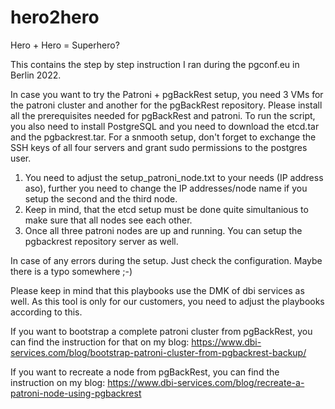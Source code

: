 # hero2hero

Hero + Hero = Superhero?

This contains the step by step instruction I ran during the pgconf.eu in Berlin 2022.

In case you want to try the Patroni + pgBackRest setup, you need 3 VMs for the patroni cluster and another for the pgBackRest repository. Please install all the prerequisites needed for pgBackRest and patroni. To run the script, you also need to install PostgreSQL and you need to download the etcd.tar and the pgbackrest.tar. For a snmooth setup, don't forget to exchange the SSH keys of all four servers and grant sudo permissions to the postgres user.

1. You need to adjust the setup_patroni_node.txt to your needs (IP address aso), further you need to change the IP addresses/node name if you setup the second and the third node.
2. Keep in mind, that the etcd setup must be done quite simultanious to make sure that all nodes see each other.
3. Once all three patroni nodes are up and running. You can setup the pgbackrest repository server as well. 

In case of any errors during the setup. Just check the configuration. Maybe there is a typo somewhere ;-)

Please keep in mind that this playbooks use the DMK of dbi services as well. As this tool is only for our customers, you need to adjust the playbooks according to this.

If you want to bootstrap a complete patroni cluster from pgBackRest, you can find the instruction for that on my blog: https://www.dbi-services.com/blog/bootstrap-patroni-cluster-from-pgbackrest-backup/

If you want to recreate a node from pgBackRest, you can find the instruction on my blog: https://www.dbi-services.com/blog/recreate-a-patroni-node-using-pgbackrest
